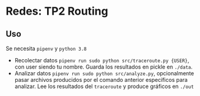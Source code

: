 # Redes: TP2 Routing

## Uso
Se necesita `pipenv` y `python 3.8`
* Recolectar datos `pipenv run sudo python src/traceroute.py {USER}`, con user siendo tu nombre. Guarda los resultados en pickle en `./data`.
* Analizar datos `pipenv run sudo python src/analyze.py`, opcionalmente pasar archivos producidos por el comando anterior específicos para analizar. Lee los resultados del `traceroute` y produce gráficos en `./out`
